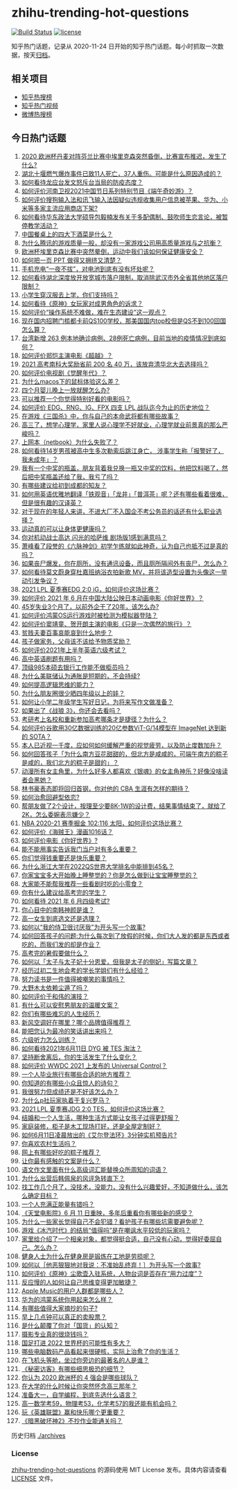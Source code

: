 # zhihu-trending-hot-questions

[![Build Status](https://github.com/justjavac/zhihu-trending-hot-questions/workflows/ci/badge.svg?branch=master)](https://github.com/justjavac/zhihu-trending-hot-questions/actions)
[![license](https://img.shields.io/github/license/justjavac/zhihu-trending-hot-questions)](https://github.com/justjavac/zhihu-trending-hot-questions/blob/master/LICENSE)

知乎热门话题，记录从 2020-11-24 日开始的知乎热门话题。每小时抓取一次数据，按天[归档](./archives)。

## 相关项目

- [知乎热搜榜](https://github.com/justjavac/zhihu-trending-top-search)
- [知乎热门视频](https://github.com/justjavac/zhihu-trending-hot-video)
- [微博热搜榜](https://github.com/justjavac/weibo-trending-hot-search)

## 今日热门话题

<!-- BEGIN -->
<!-- 最后更新时间 Sun Jun 13 2021 14:01:57 GMT+0800 (China Standard Time) -->

1. [2020
   欧洲杯丹麦对阵芬兰比赛中埃里克森突然昏倒，比赛宣布推迟，发生了什么?](https://www.zhihu.com/question/464718978)
2. [湖北十堰燃气爆炸事件已致11人死亡，37人重伤。可能是什么原因造成的？](https://www.zhihu.com/question/464751425)
3. [如何看待龙应台发文怒斥台当局的防疫态度？](https://www.zhihu.com/question/464654838)
4. [如何评价河南卫视2021中国节日系列特别节目《端午奇妙游》？](https://www.zhihu.com/question/464672807)
5. [如何评价搜狗输入法和讯飞输入法因疑似违规收集用户信息被苹果、华为、小米等多家主流应用商店下架?](https://www.zhihu.com/question/464487140)
6. [如何看待华东政法大学硕导包毅楠发布关于多配偶制、鼓吹师生恋言论，被暂停教学活动？](https://www.zhihu.com/question/463918672)
7. [中国餐桌上的四大下酒菜是什么？](https://www.zhihu.com/question/462205949)
8. [为什么腾讯的游戏质量一般，却没有一家游戏公司用高质量游戏与之抗衡？](https://www.zhihu.com/question/437231835)
9. [欧洲杯埃里克森比赛中突然晕倒，运动中我们该如何保证健康安全？](https://www.zhihu.com/question/464718981)
10. [如何把一页 PPT 做得又拥挤又清楚？](https://www.zhihu.com/question/345405596)
11. [手机充电“一夜不拔”，对电池到底有没有坏处呢？](https://www.zhihu.com/question/351666337)
12. [如何看待湖北深度放开放宽城市落户限制，取消除武汉市外全省其他地区落户限制？](https://www.zhihu.com/question/464654509)
13. [小学生穿汉服去上学，你们支持吗？](https://www.zhihu.com/question/462698427)
14. [如何看待《原神》女玩家对成男角色的诉求？](https://www.zhihu.com/question/464253913)
15. [如何评价“操作系统不难做，难在生态建设”这一观点？](https://www.zhihu.com/question/464418369)
16. [现在国内招聘门槛都卡前QS100学校，那美国国内top校但是QS不到100回国怎么算？](https://www.zhihu.com/question/463057342)
17. [台湾新增 263
    例本地确诊病例、28例死亡病例，目前当地的疫情情况到底如何？](https://www.zhihu.com/question/464268577)
18. [如何评价郑恺主演电影《超越》？](https://www.zhihu.com/question/463811252)
19. [2021 高考南科大奖励省前 200 名 40
    万，该放弃清华北大去选择吗？](https://www.zhihu.com/question/464200988)
20. [如何评价电视剧《觉醒年代》？](https://www.zhihu.com/question/392105758)
21. [为什么macos下的鼠标体验这么差？](https://www.zhihu.com/question/461920973)
22. [四个月婴儿晚上一放就醒怎么办?](https://www.zhihu.com/question/434473712)
23. [可以推荐一个你觉得特别好看的电影吗？](https://www.zhihu.com/question/460500917)
24. [如何评价 EDG、RNG、IG、FPX 四支 LPL
    战队迄今为止的历史地位？](https://www.zhihu.com/question/463829660)
25. [在游戏《三国杀》中，你与自己的本命武将都有哪些故事？](https://www.zhihu.com/question/464445310)
26. [高三了，想学心理学，家里人说心理学不好就业，心理学就业前景真的那么严峻吗？](https://www.zhihu.com/question/373860147)
27. [上网本（netbook）为什么失败了？](https://www.zhihu.com/question/455119734)
28. [如何看待14岁男孩被高中生多次勒索后跳江身亡，
    涉事学生称「报警好了，我未成年」？](https://www.zhihu.com/question/464277122)
29. [我有一个中奖的瓶盖，朋友背着我兑换一瓶又中奖的饮料，他把饮料喝了，然后把中奖瓶盖还给了我，我亏了吗？](https://www.zhihu.com/question/459981000)
30. [有哪些建议给初到成都的知友？](https://www.zhihu.com/question/20049064)
31. [如何用英语优雅地翻译「铁观音」「龙井」「普洱茶」呢？还有哪些看着很难，但是很有趣的汉译英？](https://www.zhihu.com/question/464627996)
32. [对于现在的年轻人来讲，不进大厂不入国企不考公务员的话还有什么职业选择？](https://www.zhihu.com/question/454832676)
33. [运动真的可以让身体更健康吗？](https://www.zhihu.com/question/453841541)
34. [你对机动战士高达 闪光的哈萨维 剧场版1感到满意吗？](https://www.zhihu.com/question/464485964)
35. [萧峰看了段誉的《六脉神剑》初学乍练就如此神奇，认为自己也抵不过是真的吗？](https://www.zhihu.com/question/458188685)
36. [如果丧尸爆发，你在厕所，没有通讯设备，而且厕所隔间外有丧尸，怎么办？](https://www.zhihu.com/question/432520725)
37. [如何看待莫文蔚身穿杜嘉班纳浴衣拍新歌
    MV，并将该造型设置为头像这一举动引发争议？](https://www.zhihu.com/question/464608586)
38. [2021 LPL 夏季赛EDG 2:0 iG，如何评价这场比赛？](https://www.zhihu.com/question/464667070)
39. [如何评价 2021 年 6
    月在中国大陆公映日本动画电影《你好世界》？](https://www.zhihu.com/question/462217412)
40. [45岁失业3个月了，以前外企干了20年，该怎么办?](https://www.zhihu.com/question/453104891)
41. [如何评价鸿蒙OS运行游戏时被检测为模拟器登陆？](https://www.zhihu.com/question/459489830)
42. [如何评价窦靖童、贺开朗主演的电影《只是一次偶然的旅行》？](https://www.zhihu.com/question/463837560)
43. [贫贱夫妻百事哀能哀到什么地步？](https://www.zhihu.com/question/363473759)
44. [孩子做家务，父母该不该给予物质奖励？](https://www.zhihu.com/question/463565875)
45. [如何评价2021年上半年英语六级考试？](https://www.zhihu.com/question/464651124)
46. [高中英语刷题有用吗？](https://www.zhihu.com/question/312216212)
47. [顶级985本硕去银行工作能不做柜员吗？](https://www.zhihu.com/question/424570443)
48. [为什么美联储认为通胀是短期的，不会持续?](https://www.zhihu.com/question/461935081)
49. [如何提高逻辑思维的能力？](https://www.zhihu.com/question/303694178)
50. [为什么朋友圈很少晒四年级以上的娃？](https://www.zhihu.com/question/462953490)
51. [如何让小学二年级学生写好日记，为将来写作文做准备？](https://www.zhihu.com/question/459899292)
52. [如果出了《战狼 3》，你还会去看吗？](https://www.zhihu.com/question/397047057)
53. [考研考上名校和重新参加高考哪条才是捷径？为什么？](https://www.zhihu.com/question/462328775)
54. [如何评价谷歌用30亿数据训练的20亿参数ViT-G/14模型在 ImageNet 达到新的
    SOTA？](https://www.zhihu.com/question/464023038)
55. [本人已近视一千度，应如何如何缓解严重的视觉疲劳，以及防止度数加升？](https://www.zhihu.com/question/450542654)
56. [如何回答孩子「为什么南方豆花甜甜的，但北方是咸咸的，可端午南方的粽子是咸的，我们北方的粽子是甜的」？](https://www.zhihu.com/question/463726781)
57. [动漫所有女主角里，为什么好多人都喜欢《银魂》的女主角神乐？好像没啥读者会黑她？](https://www.zhihu.com/question/389776955)
58. [林书豪表态即将回归首钢，你对他的 CBA 生涯有怎样的期待？](https://www.zhihu.com/question/464586085)
59. [如何治愈回避型依恋?](https://www.zhihu.com/question/318959311)
60. [帮朋友做了2个设计，按理至少要8K-1W的设计费，结果事情结束了，就给了2K，怎么委婉表示嫌少？](https://www.zhihu.com/question/463290636)
61. [NBA 2020-21 赛季掘金 102:116
    太阳，如何评价这场比赛？](https://www.zhihu.com/question/464585022)
62. [如何评价《海贼王》漫画1016话？](https://www.zhihu.com/question/464186718)
63. [如何评价电影《你好世界》?](https://www.zhihu.com/question/392101389)
64. [能不能用事实告诉我门当户对有多么重要？](https://www.zhihu.com/question/279552421)
65. [你们觉得钱重要还是快乐重要？](https://www.zhihu.com/question/464208782)
66. [为什么浙江大学在2022QS世界大学排名中能排到45名？](https://www.zhihu.com/question/464178214)
67. [你家宝宝多大开始晚上睡整觉的？你是怎么做到让宝宝睡整觉的？](https://www.zhihu.com/question/372845449)
68. [大家能不能帮我推荐一些看剧时吃的小零食？](https://www.zhihu.com/question/447079667)
69. [你有什么建议给高考完的学生？](https://www.zhihu.com/question/464333783)
70. [如何看待 2021 年 6 月四级考试?](https://www.zhihu.com/question/464587609)
71. [你心目中的南韩神颜是谁？](https://www.zhihu.com/question/393504339)
72. [高一女生到底选文还是选理？](https://www.zhihu.com/question/462365131)
73. [如何以“我的侍卫很讨厌我”为开头写一个故事?](https://www.zhihu.com/question/440852420)
74. [如何回答孩子的问题:为什么每次到了放假的时候，你们大人发的都是东西或者吃的，而我们发的却是作业？](https://www.zhihu.com/question/264436872)
75. [高考完的暑假要做什么？](https://www.zhihu.com/question/389477306)
76. [如何以「太子与太子妃十分恩爱，但我是太子的侧妃」写篇文章？](https://www.zhihu.com/question/443793653)
77. [经历过初二生地会考的学长学姐们有什么经验？](https://www.zhihu.com/question/374298340)
78. [努力读书是一件值得被嘲笑的事情吗？](https://www.zhihu.com/question/463780015)
79. [大野木太依赖尘遁了吗？](https://www.zhihu.com/question/464336150)
80. [如何评价于和伟的演技？](https://www.zhihu.com/question/48335002)
81. [有什么可以安慰男朋友的温暖文案？](https://www.zhihu.com/question/451064358)
82. [你们有哪些难忘的人生经历？](https://www.zhihu.com/question/28780467)
83. [新风空调好在哪里？哪个品牌值得推荐？](https://www.zhihu.com/question/386800890)
84. [能把您认为最冷的笑话讲出来吗？](https://www.zhihu.com/question/447799067)
85. [六级听力怎么训练？](https://www.zhihu.com/question/29649329)
86. [如何看待2021年6月11日 DYG 被 TES 淘汰？](https://www.zhihu.com/question/464548241)
87. [坚持断舍离后，你的生活发生了什么变化？](https://www.zhihu.com/question/391206998)
88. [如何评价 WWDC 2021 上发布的 Universal
    Control？](https://www.zhihu.com/question/463794608)
89. [一个人毕业旅行有哪些合适的地方推荐？](https://www.zhihu.com/question/462789810)
90. [你知道的有哪些小众且惊人的诗句？](https://www.zhihu.com/question/459403103)
91. [我很努力但成绩还是不好该怎么办？](https://www.zhihu.com/question/457443941)
92. [为什么p社玩家执着于复兴罗马？](https://www.zhihu.com/question/463617518)
93. [2021 LPL 夏季赛JDG 2:0
    TES，如何评价这场比赛？](https://www.zhihu.com/question/464638008)
94. [结婚和一个人生活，哪种生活方式能让女孩子过得更舒服？](https://www.zhihu.com/question/463972621)
95. [家庭装修，柜子是木工现场打好，还是全屋定制好？](https://www.zhihu.com/question/443774230)
96. [如何6月11日凌晨放出的《艾尔登法环》3分钟实机预告片?](https://www.zhihu.com/question/464390726)
97. [你喜欢农村生活吗？](https://www.zhihu.com/question/383710120)
98. [网上有哪些好吃的粽子推荐？](https://www.zhihu.com/question/324727371)
99. [让你最有感触的文案是什么？](https://www.zhihu.com/question/455211006)
100. [语文作文里面有什么高级词汇能替换众所周知的词语？](https://www.zhihu.com/question/318964543)
101. [为什么出营后韩佩泉的风评急转直下？](https://www.zhihu.com/question/464027254)
102. [找工作几个月了，没技术，没能力，没有什么兴趣爱好，不知道做什么，该怎么确定目标？](https://www.zhihu.com/question/52398927)
103. [一个人充满正能量有错吗？](https://www.zhihu.com/question/462816569)
104. [《天堂电影院》6 月 11
     日重映，多年后重看你有哪些新的感受？](https://www.zhihu.com/question/464176183)
105. [为什么一些家长觉得自己不会犯错？看护孩子有哪些坑需要避免呢？](https://www.zhihu.com/question/464336498)
106. [游戏《冰汽时代》的结局“值得吗”是在嘲讽水平较低的玩家吗？](https://www.zhihu.com/question/463216099)
107. [家里给介绍了一个相亲对象，都觉得挺合适，自己没有心动，觉得好委屈自己。怎么办？](https://www.zhihu.com/question/447849056)
108. [健身人士为什么在健身房是锻炼在工地是劳损呢？](https://www.zhihu.com/question/464396509)
109. [如何以［他恶狠狠地对我说：不准始乱终弃！］为开头写一个故事?](https://www.zhihu.com/question/458410036)
110. [如何评价《原神》尘歌壶入驻系统，人物台词是否存在“用力过度”？](https://www.zhihu.com/question/464067466)
111. [反应慢的人如何让自己思维变得更加敏捷？](https://www.zhihu.com/question/23969437)
112. [Apple Music的用户人群都是哪些人？](https://www.zhihu.com/question/463554140)
113. [华为的鸿蒙系统你用起来怎么样？](https://www.zhihu.com/question/459846239)
114. [有哪些值得大家摘抄的句子?](https://www.zhihu.com/question/432298917)
115. [早上几点钟可以真正的卖股票？](https://www.zhihu.com/question/448205360)
116. [是什么颠覆了你对「国货」的认知？](https://www.zhihu.com/question/393795608)
117. [摄影专业真的很烧钱吗？](https://www.zhihu.com/question/447180090)
118. [国足打进 2022 世界杯的可能性有多大？](https://www.zhihu.com/question/461141381)
119. [哪些电脑数码产品看起来很硬核，实际上治愈了你的生活？](https://www.zhihu.com/question/464339007)
120. [在飞机头等舱，坐过你旁边的最著名的人是谁？](https://www.zhihu.com/question/359274010)
121. [《秘密访客》有哪些细思极恐的细节？](https://www.zhihu.com/question/457256716)
122. [你认为 2020 欧洲杯的 4 强会是哪些球队？](https://www.zhihu.com/question/406108920)
123. [在大学的什么时候让你突然怀念高三那年？](https://www.zhihu.com/question/460846707)
124. [准备大一，自学编程，到底先选什么语言？](https://www.zhihu.com/question/464168441)
125. [高一数学考59，物理考53，化学考57的我还能有机会吗？](https://www.zhihu.com/question/428324452)
126. [玩《英雄联盟》赢和快乐哪个更重要？](https://www.zhihu.com/question/463555989)
127. [《暗黑破坏神2》不抄作业能通关吗？](https://www.zhihu.com/question/458721304)

<!-- END -->

历史归档 [./archives](./archives)

### License

[zhihu-trending-hot-questions](https://github.com/justjavac/zhihu-trending-hot-questions)
的源码使用 MIT License 发布。具体内容请查看 [LICENSE](./LICENSE) 文件。
